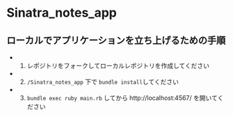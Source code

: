 # Sinatra_notes_app
## ローカルでアプリケーションを立ち上げるための手順
- 1. レポジトリをフォークしてローカルレポジトリを作成してください
- 2. `/Sinatra_notes_app` 下で `bundle install`してください
- 3. `bundle exec ruby main.rb` してから http://localhost:4567/ を開いてください
